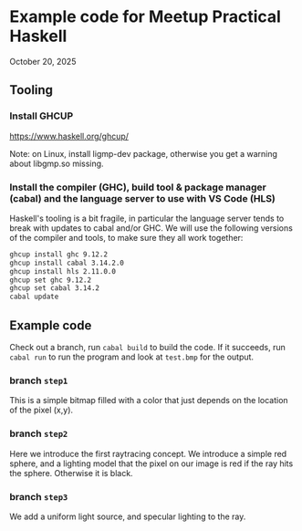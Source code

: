# Example code for Meetup Practical Haskell
October 20, 2025

## Tooling

### Install GHCUP

https://www.haskell.org/ghcup/

Note: on Linux, install ligmp-dev package, otherwise you get a warning about libgmp.so missing.

### Install the compiler (GHC), build tool & package manager (cabal) and the language server to use with VS Code (HLS)

Haskell's tooling is a bit fragile, in particular the language server tends to break with updates to cabal and/or GHC. We will use the following versions of the compiler and tools, to make sure they all work together:

```bash
ghcup install ghc 9.12.2
ghcup install cabal 3.14.2.0
ghcup install hls 2.11.0.0
ghcup set ghc 9.12.2
ghcup set cabal 3.14.2
cabal update
```

## Example code

Check out a branch, run `cabal build` to build the code. If it succeeds, run `cabal run` to run the program and look at `test.bmp` for the output.

### branch `step1`

This is a simple bitmap filled with a color that just depends on the location of the pixel (x,y). 

### branch `step2`

Here we introduce the first raytracing concept. We introduce a simple red sphere, and a lighting model that the pixel on our image is red if the ray hits the sphere. Otherwise it is black.

### branch `step3`

We add a uniform light source, and specular lighting to the ray. 

